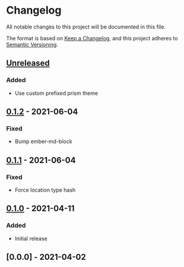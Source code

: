 # Changelog

All notable changes to this project will be documented in this file.

The format is based on [Keep a Changelog](https://keepachangelog.com/en/1.0.0/),
and this project adheres to [Semantic Versioning](https://semver.org/spec/v2.0.0.html).

## [Unreleased]

### Added

- Use custom prefixed prism theme

## [0.1.2] - 2021-06-04

### Fixed

- Bump ember-md-block

## [0.1.1] - 2021-06-04

### Fixed

- Force location type hash

## [0.1.0] - 2021-04-11

### Added

- Initial release

## [0.0.0] - 2021-04-02

[Unreleased]: https://github.com/concordnow/ember-concord-doc/compare/v0.1.2...HEAD
[0.1.2]: https://github.com/concordnow/ember-concord-doc/compare/v0.1.1...v0.1.2
[0.1.1]: https://github.com/concordnow/ember-concord-doc/compare/v0.1.0...v0.1.1
[0.1.0]: https://github.com/concordnow/ember-concord-doc/compare/null...v0.1.0

